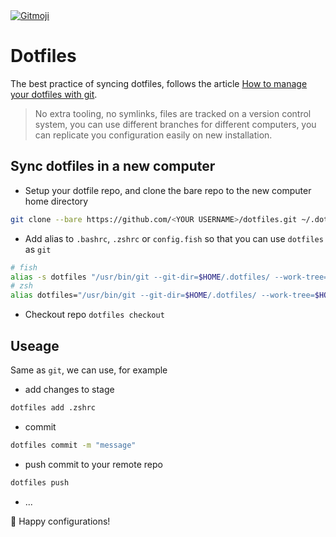 <a href="https://gitmoji.dev">
  <img src="https://img.shields.io/badge/gitmoji-%20😜%20😍-FFDD67.svg?style=flat-square" alt="Gitmoji">
</a>

# Dotfiles

The best practice of syncing dotfiles, follows the article [How to manage your dotfiles with git](https://medium.com/toutsbrasil/how-to-manage-your-dotfiles-with-git-f7aeed8adf8b).
> No extra tooling, no symlinks, files are tracked on a version control system, you can use different branches for different computers, you can replicate you configuration easily on new installation.


## Sync dotfiles in a new computer
- Setup your dotfile repo, and clone the bare repo to the new computer home directory
```sh
git clone --bare https://github.com/<YOUR USERNAME>/dotfiles.git ~/.dotfiles
```

- Add alias to `.bashrc`, `.zshrc` or `config.fish` so that you can use `dotfiles` as `git`
```sh
# fish
alias -s dotfiles "/usr/bin/git --git-dir=$HOME/.dotfiles/ --work-tree=$HOME"
# zsh
alias dotfiles="/usr/bin/git --git-dir=$HOME/.dotfiles/ --work-tree=$HOME"
```

- Checkout repo
`dotfiles checkout`

##  Useage
Same as `git`, we can use, for example
- add changes to stage
```sh
dotfiles add .zshrc
```

- commit
```sh
dotfiles commit -m "message"
```

- push commit to your remote repo
```sh
dotfiles push
```

- ...


👾 Happy configurations!

